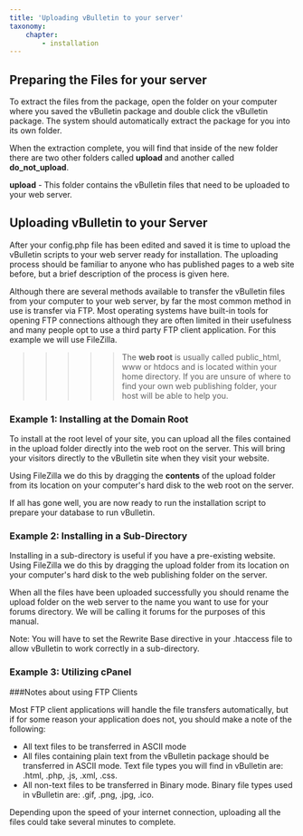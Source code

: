 ```yaml
---
title: 'Uploading vBulletin to your server'
taxonomy:
    chapter:
        - installation
---
```


## Preparing the Files for your server

To extract the files from the package, open the folder on your computer where you saved the vBulletin package and double click the vBulletin package. The system should automatically extract the package for you into its own folder.

When the extraction complete, you will find that inside of the new folder there are two other folders called **upload** and another called **do_not_upload**.

**upload** - This folder contains the vBulletin files that need to be
uploaded to your web server.

## Uploading vBulletin to your Server

After your config.php file has been edited and saved it is time to upload the vBulletin scripts to your web server ready for installation. The uploading process should be familiar to anyone who has published pages to a web site before, but a brief description of the process is given here.

Although there are several methods available to transfer the vBulletin files from your computer to your web server, by far the most common method in use is transfer via FTP. Most operating systems have built-in tools for opening FTP connections although they are often limited in their usefulness and many people opt to use a third party FTP client application. For this example we will use FileZilla.

>>>>>The **web root** is usually called public_html, www or htdocs and is located within your home directory. If you are unsure of where to find your own web publishing folder, your
host will be able to help you.


### Example 1: Installing at the Domain Root
To install at the root level of your site, you can upload all the files contained in the upload folder directly into the web root on the server. This will bring your visitors directly to the vBulletin site when they visit your   website.

Using FileZilla we do this by dragging the **contents** of the upload folder from its location on your computer's hard disk to the web root on the server.

If all has gone well, you are now ready to run the installation script to prepare your database to run vBulletin.


### Example 2: Installing in a Sub-Directory
Installing in a sub-directory is useful if you have a pre-existing website. Using FileZilla we do this by dragging the upload folder from its location on your computer's hard disk to the web publishing folder on the server.

When all the files have been uploaded successfully you should rename the upload folder on the web server to the name you want to use for your forums directory. We will be calling it forums for the
purposes of this manual.


Note: You will have to set the Rewrite Base directive in your .htaccess file to allow vBulletin to work correctly in a sub-directory.

### Example 3: Utilizing cPanel


###Notes about using FTP Clients

Most FTP client applications will handle the file transfers automatically, but if for some reason your application does not, you should make a note of the following:
- All text files to be transferred in ASCII mode
- All files containing plain text from the vBulletin package should be transferred in ASCII mode. Text file types you will find in vBulletin are: .html, .php, .js, .xml, .css.
- All non-text files to be transferred in Binary mode. Binary file types used in vBulletin are: .gif, .png, .jpg, .ico.

Depending upon the speed of your internet connection, uploading all the files could take several minutes to complete.
